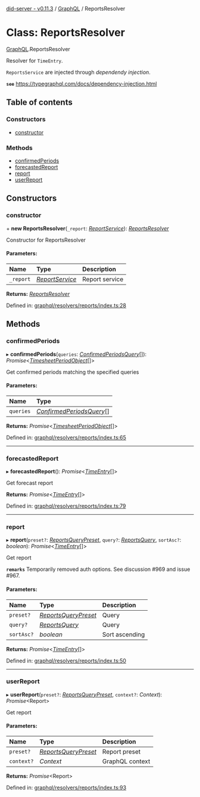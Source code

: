[did-server - v0.11.3](../README.md) / [GraphQL](../modules/graphql.md) / ReportsResolver

# Class: ReportsResolver

[GraphQL](../modules/graphql.md).ReportsResolver

Resolver for `TimeEntry`.

`ReportsService` are injected through
_dependendy injection_.

**`see`** https://typegraphql.com/docs/dependency-injection.html

## Table of contents

### Constructors

- [constructor](graphql.reportsresolver.md#constructor)

### Methods

- [confirmedPeriods](graphql.reportsresolver.md#confirmedperiods)
- [forecastedReport](graphql.reportsresolver.md#forecastedreport)
- [report](graphql.reportsresolver.md#report)
- [userReport](graphql.reportsresolver.md#userreport)

## Constructors

### constructor

\+ **new ReportsResolver**(`_report`: [*ReportService*](services.reportservice.md)): [*ReportsResolver*](graphql.reportsresolver.md)

Constructor for ReportsResolver

#### Parameters:

Name | Type | Description |
:------ | :------ | :------ |
`_report` | [*ReportService*](services.reportservice.md) | Report service    |

**Returns:** [*ReportsResolver*](graphql.reportsresolver.md)

Defined in: [graphql/resolvers/reports/index.ts:28](https://github.com/Puzzlepart/did/blob/dev/server/graphql/resolvers/reports/index.ts#L28)

## Methods

### confirmedPeriods

▸ **confirmedPeriods**(`queries`: [*ConfirmedPeriodsQuery*](graphql.confirmedperiodsquery.md)[]): *Promise*<[*TimesheetPeriodObject*](graphql.timesheetperiodobject.md)[]\>

Get confirmed periods matching the specified queries

#### Parameters:

Name | Type |
:------ | :------ |
`queries` | [*ConfirmedPeriodsQuery*](graphql.confirmedperiodsquery.md)[] |

**Returns:** *Promise*<[*TimesheetPeriodObject*](graphql.timesheetperiodobject.md)[]\>

Defined in: [graphql/resolvers/reports/index.ts:65](https://github.com/Puzzlepart/did/blob/dev/server/graphql/resolvers/reports/index.ts#L65)

___

### forecastedReport

▸ **forecastedReport**(): *Promise*<[*TimeEntry*](graphql.timeentry.md)[]\>

Get forecast report

**Returns:** *Promise*<[*TimeEntry*](graphql.timeentry.md)[]\>

Defined in: [graphql/resolvers/reports/index.ts:79](https://github.com/Puzzlepart/did/blob/dev/server/graphql/resolvers/reports/index.ts#L79)

___

### report

▸ **report**(`preset?`: [*ReportsQueryPreset*](../modules/graphql.md#reportsquerypreset), `query?`: [*ReportsQuery*](graphql.reportsquery.md), `sortAsc?`: *boolean*): *Promise*<[*TimeEntry*](graphql.timeentry.md)[]\>

Get report

**`remarks`** Temporarily removed auth options. See discussion #969
and issue #967.

#### Parameters:

Name | Type | Description |
:------ | :------ | :------ |
`preset?` | [*ReportsQueryPreset*](../modules/graphql.md#reportsquerypreset) | Query   |
`query?` | [*ReportsQuery*](graphql.reportsquery.md) | Query   |
`sortAsc?` | *boolean* | Sort ascending    |

**Returns:** *Promise*<[*TimeEntry*](graphql.timeentry.md)[]\>

Defined in: [graphql/resolvers/reports/index.ts:50](https://github.com/Puzzlepart/did/blob/dev/server/graphql/resolvers/reports/index.ts#L50)

___

### userReport

▸ **userReport**(`preset?`: [*ReportsQueryPreset*](../modules/graphql.md#reportsquerypreset), `context?`: *Context*): *Promise*<Report\>

Get report

#### Parameters:

Name | Type | Description |
:------ | :------ | :------ |
`preset?` | [*ReportsQueryPreset*](../modules/graphql.md#reportsquerypreset) | Report preset   |
`context?` | *Context* | GraphQL context    |

**Returns:** *Promise*<Report\>

Defined in: [graphql/resolvers/reports/index.ts:93](https://github.com/Puzzlepart/did/blob/dev/server/graphql/resolvers/reports/index.ts#L93)
